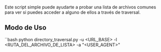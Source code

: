 Este script simple puede ayudarte a probar una lista de archivos comunes para ver si puedes acceder a alguno de ellos a través de traversal.
## Modo de Uso
``bash
python directory_traversal.py -u <URL_BASE> -l <RUTA_DEL_ARCHIVO_DE_LISTA> -a "<USER_AGENT>"
```
